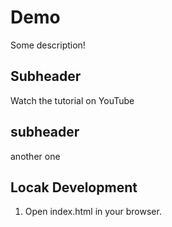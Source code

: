 # Demo

Some description!

## Subheader

Watch the tutorial on YouTube


## subheader

another one
## Locak Development

1. Open index.html in your browser.

